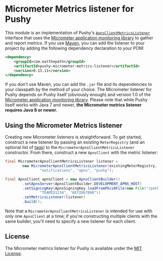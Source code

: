 # Micrometer Metrics listener for Pushy

This module is an implementation of Pushy's [`ApnsClientMetricsListener`](http://relayrides.github.io/pushy/apidocs/0.13/com/relayrides/pushy/apns/ApnsClientMetricsListener.html) interface that uses the [Micrometer application monitoring library](http://micrometer.io/) to gather and report metrics. If you use [Maven](http://maven.apache.org/), you can add the listener to your project by adding the following dependency declaration to your POM:

```xml
<dependency>
    <groupId>com.eatthepath</groupId>
    <artifactId>pushy-micrometer-metrics-listener</artifactId>
    <version>0.13.11</version>
</dependency>
```

If you don't use Maven, you can add the `.jar` file and its dependencies to your classpath by the method of your choice. The Micrometer listener for Pushy depends on Pushy itself (obviously enough) and version 1.0 of the [Micrometer application monitoring library](http://micrometer.io/). Please note that while Pushy itself works with Java 7 and newer, **the Micrometer metrics listener requires Java 8 or newer.**

## Using the Micrometer Metrics listener

Creating new Micrometer listeners is straightforward. To get started, construct a new listener by passing an existing `MeterRegistry` (and an optional list of [tags](http://micrometer.io/docs/concepts#_naming_meters)) to the `MicrometerApnsClientMetricsListener` constructor. From there, construct a new `ApnsClient` with the metric listener:

```java
final MicrometerApnsClientMetricsListener listener =
        new MicrometerApnsClientMetricsListener(existingMeterRegistry,
                "notifications", "apns", "pushy");

final ApnsClient apnsClient = new ApnsClientBuilder()
        .setApnsServer(ApnsClientBuilder.DEVELOPMENT_APNS_HOST)
        .setSigningKey(ApnsSigningKey.loadFromPkcs8File(new File("/path/to/key.p8"),
                "TEAMID1234", "KEYID67890"))
        .setMetricsListener(listener)
        .build();
```

Note that a `MicrometerApnsClientMetricsListener` is intended for use with only one `ApnsClient` at a time; if you're constructing multiple clients with the same builder, you'll need to specify a new listener for each client.

## License

The Micrometer metrics listener for Pushy is available under the [MIT License](http://opensource.org/licenses/MIT).
